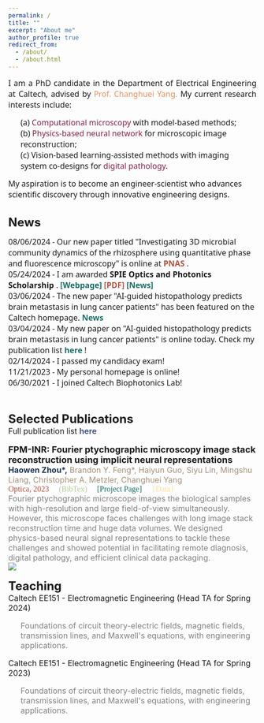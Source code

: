```yaml
---
permalink: /
title: ""
excerpt: "About me"
author_profile: true
redirect_from: 
  - /about/
  - /about.html
---
```

<html>
  <head>
    <link href='https://fonts.googleapis.com/css?family=Noto Sans' rel='stylesheet'>
    <style>
      div.pub {
        line-height: 120%;
      }

      .publication {
        <!-- display: grid; /* Use grid display for layout */
        grid-template-columns: 150px 1fr; /* Two columns: 150px for image, 1fr for text */ -->
        align-items: flex-start; /* Align items to the top */
        <!-- gap: 10px; /* Add some gap between image and text */ -->
        margin-bottom: 5px;
      }

      .publication-image {
        margin-right: 10px;
        width: 150px; /* Set a fixed width for the image container */
        height: 150px; /* Set a fixed height for the image container */
        overflow: hidden; /* Hide any overflowing content within the container */
      }

      .publication-image img {
        width: 100%; /* Ensure the image fills the container horizontally */
        height: 100%; /* Ensure the image fills the container vertically */
        object-fit: cover; /* Maintain aspect ratio and crop if necessary */
      }

      .publication-details {
        display: inline-block;
        vertical-align: top;
        flex-grow: 1; /* Expand to fill available space */
      }
  </style>
  </head>
  <!-- Google tag (gtag.js) -->
  <script async src="https://www.googletagmanager.com/gtag/js?id=G-J4XRR1S1L4"></script>
  <script>
    window.dataLayer = window.dataLayer || [];
    function gtag(){dataLayer.push(arguments);}
    gtag('js', new Date());

    gtag('config', 'G-J4XRR1S1L4');
  </script>
<body>

<p align="justify">
  <font size="3" style="font-family: Noto Sans;">
    I am a PhD candidate in the Department of Electrical Engineering at Caltech, advised by 
    <a href="https://biophot.caltech.edu/" style="text-decoration: none;">
      <span style="color: #EC8F5E;"> Prof. Changhuei Yang.</span>
    </a>
    My current research interests include: 
    <br>
    <p style="margin-left: 25px;">
      (a) <span style="color: #872341;">Computational microscopy</span> with model-based methods; 
      <br>
      (b) <span style="color: #872341;">Physics-based neural network</span> for microscopic image reconstruction;
      <br>
      (c) Vision-based learning-assisted methods with imaging system co-designs for <span style="color: #872341;">digital pathology</span>.
    </p> 
    My aspiration is to become an engineer-scientist who advances scientific discovery through innovative engineering designs.
    <!-- <br>
    In 2021, I joined Caltech EE program and was sponsored by Sensing to Intelligence (S2I) Fellowship as a member of 
    <a href="https://s2i.caltech.edu/people/fellows" style="text-decoration: none;">
      <span style="color: #2D9596;">Naren and Vinita Gupta Fellows (2022).</span>
    </a>
    <br>
    <br>
    Before coming to Caltech, I earned M.S. degree (Class of 2021) in Electro-Optics and Photonics at University of Dayton, Ohio, US, with full sponsorship from 
    <a href="https://udayton.edu/engineering/departments/electrooptics_grad/_resources/newsletters/2020-spring-newsletter.pdf" style="text-decoration: none;">
      <span style="color: #2D9596;">Dean's Fellowship (2019).</span>
    </a>
    At Dayton, I focused on digital holography and phase retrieval, under the guidance of 
    <a href="https://udayton.edu/directory/engineering/electrical_and_computer/banerjee_partha.php" style="text-decoration: none;">
      <span style="color: #EC8F5E;">Prof. Partha P. Banerjee.</span>
    </a> 
    From 2020 to 2021, I also served as the president of 
    <a href="https://www.optica.org/about/" style="text-decoration: none;">
      <span style="color: #2D9596;">Optica</span>
    </a> 
    and 
    <a href="http://spie.org" style="text-decoration: none;">
      <span style="color: #2D9596;">SPIE</span>
    </a> 
    student chapter at University Dayton, contributing to the optics and photonics community.
    <br>
    <br>
    In 2019, I received B.E. degree in Optics from 
    <a href="https://english.hust.edu.cn/" style="text-decoration: none;">
      <span style="color: #2D9596;">Huazhong University of Science and Technology (HUST)</span>
    </a> 
    , Wuhan, China. During my undergraduate years, I worked on ultrafast dynamics and was supervised by 
    <a href="http://lud.wnlo.hust.edu.cn/index_en.htm" style="text-decoration: none;">
      <span style="color: #EC8F5E;">Prof. Wenxi Liang.</span>
    </a>  -->
  </font>
</p>

<br>
<font size="5">
  <strong>
    News
  </strong>
</font>
<br>
<font size="3" style="font-family: Noto Sans;">

  08/06/2024 - Our new paper titled "Investigating 3D microbial community dynamics of the rhizosphere using quantitative phase and fluorescence microscopy" is online at <a href="https://www.pnas.org/doi/abs/10.1073/pnas.2403122121" style="text-decoration: none;">
    <strong>
      <span style="color: #B2533E;">PNAS</span>
    </strong>
  </a>. 
  <br>
  05/24/2024 - I am awarded <strong> SPIE Optics and Photonics Scholarship </strong>. <a href="https://spie.org/membership/student-hub/scholarships/optics-and-photonics-education-scholarships/current-winners#_=_" style="text-decoration: none;">
    <strong>
      <span style="color: #186F65;">[Webpage]</span>
    </strong>
    </a> 
  <a href="/files/Haowen Zhou PR24.pdf" style="text-decoration: none;">
    <strong>
      <span style="color: #B2533E;">[PDF]</span>
    </strong>
  </a>
  <a href="https://www.ee.caltech.edu/news/haowen-zhou-awarded-spie-optics-and-photonics-scholarship" style="text-decoration: none;">
    <strong>
      <span style="color: #186F65;">[News]</span>
    </strong>
  </a>
  <br> 
  03/06/2024 - The new paper "AI-guided histopathology predicts brain metastasis in lung cancer patients" has been featured on the Caltech homepage. <a href="https://www.caltech.edu/about/news/using-ai-to-predict-the-spread-of-lung-cancer/" style="text-decoration: none;">
    <strong>
      <span style="color: #186F65;">News</span>
    </strong>
    </a>
  <br>
  03/04/2024 - My new paper on "AI-guided histopathology predicts brain metastasis in lung cancer patients" is online today. Check my publication list <a href="https://hwzhou2020.github.io/publications/" style="text-decoration: none;">
    <strong>
      <span style="color: #186F65;">here</span>
    </strong>
    </a>!
  <br>
  02/14/2024 - I passed my candidacy exam!
  <br>
  11/21/2023 - My personal homepage is online!
  <br>
  06/30/2021 - I joined Caltech Biophotonics Lab! 
</font>

<br>
<br>
<font size="5">
  <strong>
    Selected Publications
  </strong>
</font>
<br>
<font size="3">
  Full publication list 
  <a href="https://hwzhou2020.github.io/publications/" style="text-decoration: none;">
    <strong>
      <span style="color: #435585;">here</span>
    </strong>
  </a>
</font>
<br>
<br>

<!-- pub 11 -->
<div class="publication">
  <!-- <div class="publication-image">
    <img src="https://raw.githubusercontent.com/hwzhou2020/hwzhou2020.github.io/master/_publications/FPM-INR.png" width="150" height="150">
  </div> -->
  <div class="publication-details">
    <font size="4">
      <a href="https://doi.org/10.1364/OPTICA.505283" style="text-decoration: none;">
        <span style="color: #191717;">
          <strong>
            FPM-INR: Fourier ptychographic microscopy image stack reconstruction using implicit neural representations
          </strong>
        </span>
      </a>
    </font>
    <br>
    <font size="3">
      <span style="color: #A4907C;">
        <span style="color: #213555;"><strong>Haowen Zhou*,</strong></span> Brandon Y. Feng*, Haiyun Guo, Siyu Lin, Mingshu Liang, Christopher A. Metzler, Changhuei Yang
      </span>
    </font>
    <br>
    <font size="3" style="font-family: 'Font', Calibri;">
      <a style="text-decoration: none;">
      <span style="color: #B2533E;">Optica, 2023</span>
      </a>
      <a href="https://github.com/hwzhou2020/hwzhou2020.github.io/blob/master/_publications/FPM-INR.txt" style="text-decoration: none;">
        &nbsp; &nbsp;  <span style="color: #B5CB99;">(BibTex)</span>
      </a>
      <a href="https://hwzhou2020.github.io/FPM-INR-Web/" style="text-decoration: none;">
        &nbsp; &nbsp;  <span style="color: #186F65;">[Project Page]</span>
      </a>
      <a href="https://doi.org/10.22002/7aer7-qhf77" style="text-decoration: none;">
        &nbsp; &nbsp;  <span style="color: #FCE09B;">{Data}</span>
      </a>
    </font>
    <br>
    <font size="3">
      <span style="color: gray;">
        Fourier ptychographic microscope images the biological samples with high-resolution and large field-of-view simultaneously. However, this microscope faces challenges with long image stack reconstruction time and huge data volumes. We designed physics-based neural signal representations to tackle these challenges and showed potential in facilitating remote diagnosis, digital pathology, and efficient clinical data packaging.
      </span>
    </font>
  </div>
</div>
<img src="https://raw.githubusercontent.com/hwzhou2020/hwzhou2020.github.io/master/images/FPM-INR-Cover.jpg">

<br>
<br>
<font size="5">
  <strong>
    Teaching
  </strong>
</font>
<br>
<font size="3">
  Caltech EE151 - Electromagnetic Engineering (Head TA for Spring 2024)
  <br>
</font>
<font size="3">
  <p style="margin-left: 25px;">
    <span style="color: gray;">
      Foundations of circuit theory-electric fields, magnetic fields, transmission lines, and Maxwell's equations, with engineering applications.
    </span>
  </p>
</font>

<font size="3">
  Caltech EE151 - Electromagnetic Engineering (Head TA for Spring 2023)
  <br>
</font>
<font size="3">
  <p style="margin-left: 25px;">
    <span style="color: gray;">
      Foundations of circuit theory-electric fields, magnetic fields, transmission lines, and Maxwell's equations, with engineering applications.
    </span>
  </p>
</font>

<!-- <br> -->

<!-- <script type='text/javascript' id='clustrmaps' src='//cdn.clustrmaps.com/map_v2.js?cl=ecf4d6&w=a&t=tt&d=_uUi94cpmcNCyRUHW_7GZIypCW8NCGmk_sE5ee3tpvc&co=265073&ct=ffffff&cmo=2d9596&cmn=9ad0c2'></script>  -->
<!-- <script type="text/javascript" src="//rf.revolvermaps.com/0/0/8.js?i=552rn9jpev6&amp;m=7&amp;c=186f65&amp;cr1=b5cb99&amp;f=arial&amp;l=49" async="async"></script> -->
